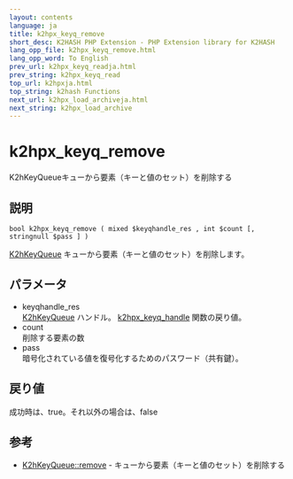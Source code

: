 ```yaml
---
layout: contents
language: ja
title: k2hpx_keyq_remove
short_desc: K2HASH PHP Extension - PHP Extension library for K2HASH
lang_opp_file: k2hpx_keyq_remove.html
lang_opp_word: To English
prev_url: k2hpx_keyq_readja.html
prev_string: k2hpx_keyq_read
top_url: k2hpxja.html
top_string: k2hash Functions
next_url: k2hpx_load_archiveja.html
next_string: k2hpx_load_archive
---
```


# k2hpx_keyq_remove
K2hKeyQueueキューから要素（キーと値のセット）を削除する

## 説明
```
bool k2hpx_keyq_remove ( mixed $keyqhandle_res , int $count [, stringnull $pass ] )
```
[K2hKeyQueue](k2hkq_classja.html) キューから要素（キーと値のセット）を削除します。 

## パラメータ
- keyqhandle_res  
[K2hKeyQueue](k2hkq_classja.html) ハンドル。 [k2hpx_keyq_handle](k2hpx_keyq_handleja.html) 関数の戻り値。
- count  
削除する要素の数
- pass  
暗号化されている値を復号化するためのパスワード（共有鍵）。

## 戻り値
成功時は、true。それ以外の場合は、false

## 参考
- [K2hKeyQueue::remove](k2hkq_removeja.html) - キューから要素（キーと値のセット）を削除する

